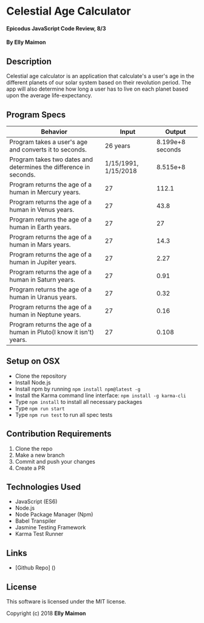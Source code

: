 # Celestial Age Calculator

#### Epicodus JavaScript Code Review, 8/3

#### By Elly Maimon

## Description

Celestial age calculator is an application that calculate's a user's age in the different planets of our solar system based on their revolution period. The app will also determine how long a user has to live on each planet based upon the average life-expectancy. 

## Program Specs

| Behavior | Input | Output |
|----------|-------|--------|
| Program takes a user's age and converts it to seconds. | 26 years | 8.199e+8 seconds |
| Program takes two dates and determines the difference in seconds. | 1/15/1991, 1/15/2018 | 8.515e+8 |
| Program returns the age of a human in Mercury years. | 27 | 112.1 |
| Program returns the age of a human in Venus years. | 27 | 43.8 |
| Program returns the age of a human in Earth years. | 27 | 27 |
| Program returns the age of a human in Mars years. | 27 | 14.3 |
| Program returns the age of a human in Jupiter years. | 27 | 2.27 |
| Program returns the age of a human in Saturn years. | 27 | 0.91 |
| Program returns the age of a human in Uranus years. | 27 | 0.32 |
| Program returns the age of a human in Neptune years. | 27 | 0.16 |
| Program returns the age of a human in Pluto(I know it isn't) years. | 27 | 0.108 |


## Setup on OSX

* Clone the repository
* Install Node.js
* Install npm by running `npm install npm@latest -g`
* Install the Karma command line interface: `npm install -g karma-cli`
* Type `npm install` to install all necessary packages
* Type `npm run start`
* Type `npm run test` to run all spec tests

## Contribution Requirements

1. Clone the repo
1. Make a new branch
1. Commit and push your changes
1. Create a PR

## Technologies Used

* JavaScript (ES6)
* Node.js
* Node Package Manager (Npm)
* Babel Transpiler
* Jasmine Testing Framework
* Karma Test Runner

## Links

* [Github Repo] ()

## License

This software is licensed under the MIT license.

Copyright (c) 2018 **Elly Maimon**